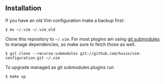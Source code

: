 ## Installation



If you have an old Vim configuration make a backup first:

    $ mv ~/.vim ~/.vim_old

Clone this repository to `~/.vim`. For most plugins am using [git
submodules](https://git-scm.com/book/en/v2/Git-Tools-Submodules) to manage
dependencies, so make sure to fetch those as well.

    $ git clone --recurse-submodules git://github.com/husio/vim-configuration.git ~/.vim

To upgrade managed as git submodules plugins run

    $ make up
